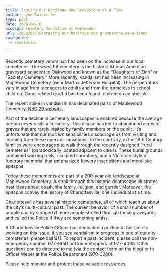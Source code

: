 ```yaml
---
title: Erasing Our Heritage One Gravestone at a Time
author: Lynn Rainville
type: post
date: 2008-04-16
excerpt: Cemetery Vandalism at Maplewood
url: /2008/04/15/erasing-our-heritage-one-gravestone-at-a-time/
categories:
  - cemeteries

---
```

Recently cemetery vandalism has been on the increase in our local cemeteries. The worst hit cemetery is the historic African American graveyard adjacent to Oakwood and known as the &#8220;Daughters of Zion&#8221; or &#8220;Society Cemetery.&#8221; [](http://www.locohistory.org/blog/albemarle/2008/04/15/erasing-our-heritage-one-gravestone-at-a-time/201/)More recently, vandalism has been increasing in Maplewood Cemetery (near Martha Jefferson Hospital). The perpetrators vary in age from teenagers to adults and from the homeless to school children. Gang-related graffiti has been found, etched on an obelisk.

The recent spike in vandalism has decimated parts of Maplewood Cemetery. [NBC 29 website.](http://www.locohistory.org/blog/albemarle/2008/04/15/erasing-our-heritage-one-gravestone-at-a-time/203/)

Part of the decline in cemetery landscapes is enabled because the average person never visits a cemetery. This disuse has led to abandoned acres of graves that are rarely visited by family members or the public. It&#8217;s unfortunate that our modern sensibilities discourage us from visiting and learning from these open-air museums. To the contrary, in the 19th Century families were encouraged to walk through the recently designed &#8220;rural cemeteries&#8221; (paradoxically located adjacent to cities). These burial grounds contained walking trails, sculpted shrubbery, and a Victorian style of funerary memorial that emphasized flowery inscriptions and moralistic epitaphs.

[](http://www.locohistory.org/blog/albemarle/2008/04/15/erasing-our-heritage-one-gravestone-at-a-time/202/)Today these monuments are part of a 200-year old landscape at Maplewood Cemetery. A stroll through this historic deathscape illustrates past ideas about death, the family, religion, and gender. Moreover, the epitaphs convey the history of Charlottesville, one individual at a time.

Charlottesville has several historic cemeteries, all of which teach us about the city&#8217;s multi-cultural past. The current behavior of a small number of people can by stopped if more people strolled through these graveyards and called the Police if they see something amiss.

A Charlottesville Police Officer has dedicated a portion of her time to working on this issue. If you see vandalism in progress in one of our city cemeteries, please call 911. To report a past incident, please call the non-emergency number, 977-9041 or Crime Stoppers at 977-4000. Other questions can be directed to me (via the contact form on the blog) or to Officer Weber at the Police Department (970-3280).

Please help monitor and protect these valuable resources.
